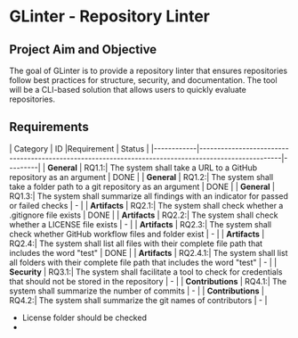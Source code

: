 # GLinter - Repository Linter 

## Project Aim and Objective
The goal of GLinter is to provide a repository linter that ensures repositories follow best practices for structure, security, and documentation. The tool will be a CLI-based solution that allows users to quickly evaluate repositories.

## Requirements

| Category   | ID |Requirement                                                                                     | Status  |
|------------|-----------------------------------------------------------------------------------------------------|---------|
| **General**   | RQ1.1:| The system shall take a URL to a GitHub repository as an argument                     | DONE      |
| **General**   | RQ1.2:| The system shall take a folder path to a git repository as an argument                | DONE    |
| **General**   | RQ1.3:| The system shall summarize all findings with an indicator for passed or failed checks | -       |
| **Artifacts** | RQ2.1:| The system shall check whether a .gitignore file exists                               | DONE    |
| **Artifacts** | RQ2.2:| The system shall check whether a LICENSE file exists                                  | -       |
| **Artifacts** | RQ2.3:| The system shall check whether GitHub workflow files and folder exist                 | -       |
| **Artifacts** | RQ2.4:| The system shall list all files with their complete file path that includes the word "test" | DONE    |
| **Artifacts** | RQ2.4.1:| The system shall list all folders with their complete file path that includes the word "test" | -       |
| **Security**  | RQ3.1:| The system shall facilitate a tool to check for credentials that should not be stored in the repository | -  |
| **Contributions** | RQ4.1:| The system shall summarize the number of commits                                      | -       |
| **Contributions** | RQ4.2:| The system shall summarize the git names of contributors                              | -       |


- License folder should be checked
- 
